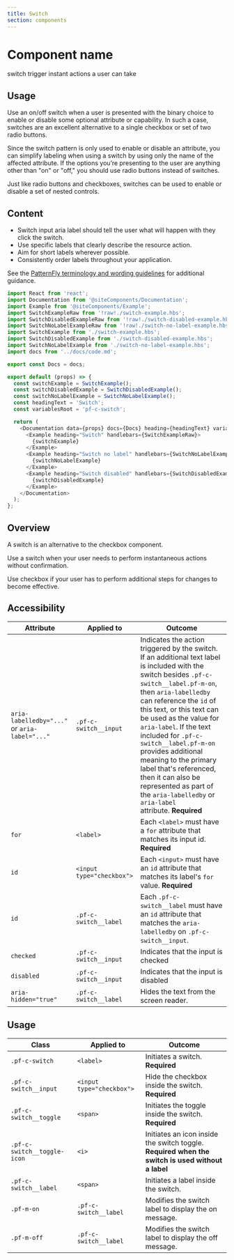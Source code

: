 ```yaml
---
title: Switch
section: components
---
```


# Component name
switch trigger instant actions a user can take

## Usage
Use an on/off switch when a user is presented with the binary choice to enable or disable some optional attribute or capability. In such a case, switches are an excellent alternative to a single checkbox or set of two radio buttons.

Since the switch pattern is only used to enable or disable an attribute, you can simplify labeling when using a switch by using only the name of the affected attribute. If the options you’re presenting to the user are anything other than "on" or "off," you should use radio buttons instead of switches.

Just like radio buttons and checkboxes, switches can be used to enable or disable a set of nested controls.

## Content
* Switch input aria label should tell the user what will happen with they click the switch.
* Use specific labels that clearly describe the resource action.
* Aim for short labels wherever possible.
* Consistently order labels throughout your application.

See the [PatternFly terminology and wording guidelines](http://www.patternfly.org/styles/terminology-and-wording/) for additional guidance.

```js
import React from 'react';
import Documentation from '@siteComponents/Documentation';
import Example from '@siteComponents/Example';
import SwitchExampleRaw from '!raw!./switch-example.hbs';
import SwitchDisabledExampleRaw from '!raw!./switch-disabled-example.hbs';
import SwitchNoLabelExampleRaw from '!raw!./switch-no-label-example.hbs';
import SwitchExample from './switch-example.hbs';
import SwitchDisabledExample from './switch-disabled-example.hbs';
import SwitchNoLabelExample from './switch-no-label-example.hbs';
import docs from '../docs/code.md';

export const Docs = docs;

export default (props) => {
  const switchExample = SwitchExample();
  const switchDisabledExample = SwitchDisabledExample();
  const switchNoLabelExample = SwitchNoLabelExample();
  const headingText = 'Switch';
  const variablesRoot = 'pf-c-switch';

  return (
    <Documentation data={props} docs={Docs} heading={headingText} variablesRoot={variablesRoot}>
      <Example heading="Switch" handlebars={SwitchExampleRaw}>
        {switchExample}
      </Example>
      <Example heading="Switch no label" handlebars={SwitchNoLabelExampleRaw}>
        {switchNoLabelExample}
      </Example>
      <Example heading="Switch disabled" handlebars={SwitchDisabledExampleRaw}>
        {switchDisabledExample}
      </Example>
    </Documentation>
  );
};
```

## Overview

A switch is an alternative to the checkbox component.

Use a switch when your user needs to perform instantaneous actions without confirmation.

Use checkbox if your user has to perform additional steps for changes to become effective.

## Accessibility

| Attribute | Applied to | Outcome |
| -- | -- | -- |
| `aria-labelledby="..."` or `aria-label="..."` | `.pf-c-switch__input` | Indicates the action triggered by the switch. If an additional text label is included with the switch besides `.pf-c-switch__label.pf-m-on`, then `aria-labelledby` can reference the `id` of this text, or this text can be used as the value for `aria-label`. If the text included for `.pf-c-switch__label.pf-m-on` provides additional meaning to the primary label that's referenced, then it can also be represented as part of the `aria-labelledby` or `aria-label` attribute. **Required** |
| `for` | `<label>` | Each `<label>` must have a `for` attribute that matches its input id. **Required** |
| `id` | `<input type="checkbox">` | Each `<input>` must have an `id` attribute that matches its label's `for` value. **Required** |
| `id` | `.pf-c-switch__label` | Each `.pf-c-switch__label` must have an `id` attribute that matches the `aria-labelledby` on `.pf-c-switch__input`. |
| `checked` | `.pf-c-switch__input` |  Indicates that the input is checked |
| `disabled` | `.pf-c-switch__input` |  Indicates that the input is disabled |
| `aria-hidden="true"` | `.pf-c-switch__label` | Hides the text from the screen reader. |

## Usage

| Class | Applied to | Outcome |
| -- | -- | -- |
| `.pf-c-switch` | `<label>` |  Initiates a switch. **Required**  |
| `.pf-c-switch__input` | `<input type="checkbox">` |  Hide the checkbox inside the switch. **Required**  |
| `.pf-c-switch__toggle` | `<span>` |  Initiates the toggle inside the switch. **Required**  |
| `.pf-c-switch__toggle-icon` | `<i>` | Initiates an icon inside the switch toggle. **Required when the switch is used without a label** |
| `.pf-c-switch__label` | `<span>` |  Initiates a label inside the switch. |
| `.pf-m-on` | `.pf-c-switch__label` | Modifies the switch label to display the on message. |
| `.pf-m-off` | `.pf-c-switch__label` | Modifies the switch label to display the off message. |
